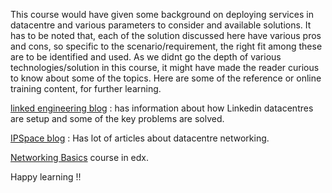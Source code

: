 
This course would have given some background on deploying services in datacentre and various parameters to consider and available solutions. It has to be noted that, each of the solution discussed here have various pros and cons, so specific to the scenario/requirement, the right fit among these are to be identified and used. As we didnt go the depth of various technologies/solution in this course, it might have made the reader curious to know about some of the topics. Here are some of the reference or online training content, for further learning.

[linked engineering blog](https://engineering.linkedin.com/blog/topic/datacenter)  : has information about how Linkedin datacentres are setup and some of the key problems are solved.

[IPSpace blog](https://blog.ipspace.net/tag/data-center.html) : Has lot of articles about datacentre networking.

[Networking Basics](https://www.edx.org/course/introduction-to-networking) course in edx.

Happy learning !!
